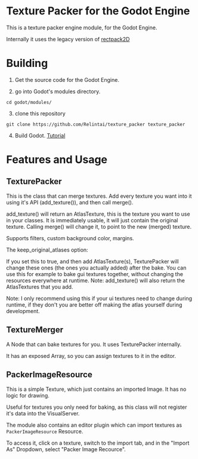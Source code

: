 # Texture Packer for the Godot Engine

This is a texture packer engine module, for the Godot Engine.

Internally it uses the legacy version of [rectpack2D](https://github.com/TeamHypersomnia/rectpack2D/tree/legacy)

# Building

1. Get the source code for the Godot Engine.

2. go into Godot's modules directory.

```
cd godot/modules/
```

3. clone this repository

```
git clone https://github.com/Relintai/texture_packer texture_packer
```

4. Build Godot. [Tutorial](https://docs.godotengine.org/en/latest/development/compiling/index.html)

# Features and Usage

## TexturePacker

This is the class that can merge textures. Add every texture you want into it using it's API (add_texture()), and then call merge().

add_texture() will return an AtlasTexture, this is the texture you want to use in your classes. It is immediately usable, it will just contain the original texture. Calling merge() will change it, to point to the new (merged) texture.

Supports filters, custom background color, margins.

The keep_original_atlases option:

If you set this to true, and then add AtlasTexture(s), TexturePacker will change these ones (the ones you actually added) 
after the bake.
You can use this for example to bake gui textures together, without changing the resources everywhere at runtime.
Note: add_texture() will also return the AtlasTextures that you add.

Note: I only recommend using this if your ui textures need to change during runtime, if they don't you are better off making
the atlas yourself during development.

## TextureMerger

A Node that can bake textures for you. It uses TexturePacker internally.

It has an exposed Array, so you can assign textures to it in the editor.

## PackerImageResource

This is a simple Texture, which just contains an imported Image. It has no logic for drawing.

Useful for textures you only need for baking, as this class will not register it's data into the VisualServer.

The module also contains an editor plugin which can import textures as `PackerImageResource` Resource.

To access it, click on a texture, switch to the import tab, and in the "Import As" Dropdown, select "Packer Image Recource".
